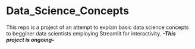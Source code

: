 # Data_Science_Concepts

This repo is a project of an attempt to explain basic data science concepts to begginer data scientists employing Streamlit for interactivity.
***-This project is ongoing-***

